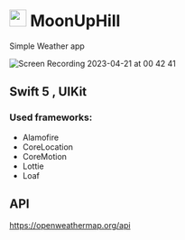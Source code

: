 # <img width="30" src="https://user-images.githubusercontent.com/43795921/233496888-416bbb58-9535-49c5-83d5-52a53c62e1cd.png">  MoonUpHill


Simple Weather app

![Screen Recording 2023-04-21 at 00 42 41](https://user-images.githubusercontent.com/43795921/233483995-9bd851cb-ea63-46b1-8568-69b780d57c05.gif)

## Swift 5 , UIKit

### Used frameworks:

+ Alamofire
+ CoreLocation
+ CoreMotion
+ Lottie
+ Loaf

## API
https://openweathermap.org/api
